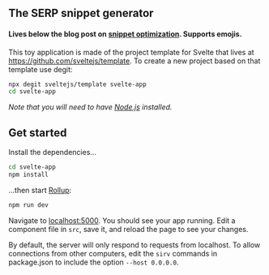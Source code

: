 ## The SERP snippet generator 
#### Lives below the blog post on [snippet optimization](https://do-your-own-seo.com/how-to-earn-a-proper-snippet). Supports emojis.

This toy application is made of the project template for Svelte that lives at https://github.com/sveltejs/template. To create a new project based on that template use degit:

```bash
npx degit sveltejs/template svelte-app
cd svelte-app
```

*Note that you will need to have [Node.js](https://nodejs.org) installed.*

## Get started

Install the dependencies...

```bash
cd svelte-app
npm install
```

...then start [Rollup](https://rollupjs.org):

```bash
npm run dev
```

Navigate to [localhost:5000](http://localhost:5000). You should see your app running. Edit a component file in `src`, save it, and reload the page to see your changes.

By default, the server will only respond to requests from localhost. To allow connections from other computers, edit the `sirv` commands in package.json to include the option `--host 0.0.0.0`.
